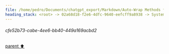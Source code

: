 ```yaml
---
file: /home/pedro/Documents/chatgpt_export/Markdown/Auto-Wrap Methods for Objects.md
heading_stack: <root> -> 02a68d18-f2e6-4dfc-9640-eefcff9a8938 -> System -> 16f71094-696f-4659-a5b7-a5ea706f6ddd -> System -> aaa26859-01d8-49bd-b879-7d8ec5f19da1 -> User -> Test code -> 9bb4a2f9-42fa-443c-a853-8b9f8dd57093 -> Assistant -> cf56d503-b701-49ba-82b9-461dc9391d56 -> Assistant -> 6d3fd887-71c7-4832-b5c8-1333d0b0e8a3 -> Tool -> 20b096ce-9aa9-43c1-ba53-8914ac441b58 -> Assistant -> aaa2100b-fcee-40e7-af71-e70792d1842f -> User -> b74f810d-35a5-47ab-917b-46dc82187704 -> Assistant -> aaa237c2-2866-4cc3-899c-e5f234a1f6a9 -> User -> f92e9c26-e277-4e9f-a025-884a088cdc33 -> Assistant -> c615416b-a79d-4533-bd2b-e9ad9424ba6c -> Tool -> 3f2af9d9-9640-4bc9-958d-e36775e757de -> Assistant -> aaa23d76-3bec-4c75-8784-cc08a03ede87 -> User -> dd7d1e26-cb29-4f54-923f-d497379994bd -> Assistant -> fcfbba2e-5113-4ae8-8c7b-945b47024214 -> Tool -> 286a7f0b-ac12-4997-8ea5-1b0458a1d7ba -> Assistant -> 9385ecdf-04c7-4044-99d5-4410950a5702 -> Tool -> ad16e9e9-8519-4c80-ad6b-276bca364565 -> Assistant -> aaa2f71e-009e-4d19-ac51-36880c7c6205 -> User -> 657382ce-18ef-4f44-b0e2-ffd205328006 -> Assistant -> e2430fff-3984-4282-b926-e9d7d1d3e213 -> Tool -> a7abed2e-74a2-4e83-a290-aab0c522a4c2 -> Assistant -> aaa22b3f-8da3-4911-8112-6f3f0d661e4c -> User -> c367185d-d7de-4c61-8922-fa8648add0bd -> Assistant -> eb876bec-533e-41bd-92f8-e5c8495a1c79 -> Tool -> 8191b830-1496-4302-b1f3-a61bf5f47dbf -> Assistant -> c29cc4b6-8792-4e84-aa80-624d88af11cc -> Tool -> 24577186-19c9-40b7-87eb-21a04a9c4120 -> Assistant -> fe1a9e24-370a-4b92-813d-23c615148f9e -> Assistant -> aaa2c6ec-ac89-493e-a43a-d138c5be30cf -> User -> f90db71d-c8a4-4195-8a0e-82454bb6430b -> Assistant -> c21a5fca-67e2-488a-9c3c-398c3218ef74 -> Tool -> 05d171ec-497f-4767-ad4f-fc6f67549378 -> Assistant -> 20bdc66e-2232-45c4-95c9-d0ce5aadfbb5 -> Assistant -> 77e1e328-8f67-4140-a920-9c305684d1f9 -> Tool -> 0b43991a-e7b0-4fef-bf35-e836c8b475ea -> Assistant -> bbbbb6ce-28d5-423e-9723-0b4d744f6d19 -> Assistant -> f644b598-d677-422b-bd22-b75b5488f926 -> Tool -> d14089c9-f2dd-418c-849a-0eddd897a2fb -> Assistant -> 48bbdfe5-673c-4b0c-a488-1e92ea7da0e0 -> Assistant -> 2aeb60a1-69b0-49a8-9645-3767629bf84a -> Tool -> def8931c-5ca9-40a5-90c6-097816dd7e7b -> Assistant -> 002bca4a-0bf3-485a-b631-cb8e09319e76 -> Assistant -> 4eca7eab-3b68-421b-b5f3-504512d8098e -> Tool -> 935199f6-8a20-4361-bc27-514563ca0061 -> Assistant -> aaa2ab53-e299-4719-aaa3-583829a3c946 -> User -> d3cbf69d-624d-4da8-b62c-6911066bdac4 -> Assistant -> aaa2816c-89d0-4c95-886e-1d5fb0c69ebb -> User -> 9b7834a4-2221-45ef-be52-88b96c208d53 -> Assistant -> aaa27074-348c-4279-8013-ddb17ea984d1 -> User -> b9b81320-caa0-4d62-814a-1e621f3e47c2 -> Assistant -> aaa2b0ea-1d02-4926-a03a-9607dd695069 -> User -> c500c561-1b54-4340-bb58-a705fc0630e7 -> Assistant -> e662e69c-f0d1-403d-b040-9275fe7555fe -> Tool -> 33aa2f4d-59cb-4114-a03d-5dcc4c728ad4 -> Assistant -> aaa2d43b-0751-4cc3-9c9e-6ffd5a998e20 -> User -> b60510f6-94a2-46fe-bf91-6bca34be020d -> Assistant -> b9329630-bdc1-4b33-8e85-b87125ce5960 -> Tool -> 8ef375d8-ba4b-488d-82a9-739b87809df3 -> Assistant -> aaa2c79d-a726-4c51-9021-7de1c73e9d01 -> User -> 84417501-d85f-4636-abd3-4bfb19feb7fa -> Assistant -> cfa90a9e-86b8-4826-945f-86c7c5f420a2 -> Tool -> 712ccd9a-e495-4497-916b-6b40992cea13 -> Assistant -> aaa24df5-8003-466b-ac36-038ce72b8a5f -> User -> 3c8bd8d2-7da6-4290-a44a-0e1bb6927162 -> Assistant -> 58e31335-102e-4635-aa5e-9e1ba40327be -> Tool -> 6411a56f-c701-4a2a-a946-9cd5139a7286 -> Assistant -> aaa24678-57f0-4284-982e-93c063e22bf3 -> User -> 31216709-2175-4607-8415-b4ad48ddc4d5 -> Assistant -> e7960a3e-0296-4332-9f34-f8aa23301a3a -> Tool -> 8ceb427c-3051-4676-96e6-ba389c3d1b19 -> Assistant -> aaa2edc1-ed37-4e72-921e-e0769bed320b -> User -> 4131f2f1-09da-4834-9353-a3f2c6e54f77 -> Assistant -> f52cc4a4-6267-457b-8b75-d2fe7b432959 -> Tool -> 3c6df6b7-71aa-49d8-9c38-e386e7452561 -> Assistant -> 299149d3-c775-4eab-a91d-d14d7ecc4e39 -> Tool -> e8bf19cf-9a7a-43a9-adb2-3cc24b7722a9 -> Assistant -> aaa29d15-708f-4beb-a37f-4afb9fe71425 -> User -> a40e4fb5-347b-453a-bd53-d7566cce327e -> Assistant -> 28b70cc7-5164-4729-8191-5b3a359e08c7 -> Tool -> 90bd719d-f5e9-470c-896d-a9c6728511a2 -> Assistant -> aaa2c6f5-c7da-4821-b6a6-b81b49044a9c -> User -> 1501a714-062e-4019-94dc-377cca17bd78 -> Assistant -> aaa2dce2-1efa-4f58-80cc-9a194544952d -> User -> 3c149460-0411-4c1f-a499-50b5b9aa932a -> Assistant -> 2d5b9615-81b6-4dbf-97b4-af7662be5b63 -> Tool -> 755d511b-40d4-472b-be75-ffdee0c15f9f -> Assistant -> aaa2b27b-37e2-4cf4-8b57-0d4b594bf632 -> User -> 0d78303e-2170-48d5-a673-e26382bd4738 -> Assistant -> 2f0dc24e-2ae4-47b3-84b3-35547e8e429c -> Tool -> 0d85a72f-1169-4223-9d30-38277bfbc69b -> Assistant -> 45103cc9-3818-4c14-a5ab-21c32fd445c7 -> Assistant -> 54d0be3f-14d7-4bfc-845e-de46b425165e -> Tool -> 15d30ade-fba4-4c60-a565-e3d6cb8c0855 -> Assistant -> aaa2db71-0974-4d8d-8b9a-d208740c830c -> User -> 59439487-e39f-458e-a52b-09c69b140008 -> Assistant -> 32e27245-f783-42e2-a919-df375214b6bb -> Tool -> 05f585d8-fc6f-454e-8c79-66dd1b3fc419 -> Assistant -> 96709c5c-744a-4164-af1c-81ee3854d9cd -> Assistant -> 5d3592e6-a513-4bf5-92e1-74a260086c4a -> Tool -> c1b8825f-31b5-4de7-9ff6-8db8bfdaf0dc -> Assistant -> d7014132-584b-4284-8e0b-4738cefa657f -> Assistant -> 0c3e71ac-efbe-43e8-8570-69126118b750 -> Tool -> 244f4477-857c-4ff6-be92-f03ba98511e4 -> Assistant -> 13fea90d-d4de-446c-96ea-565a7a30fd2e -> Assistant -> 8f18c263-d358-4cca-a9f6-204fb0d45dad -> Tool -> 535274a2-ab06-4a9b-a775-b0a64fd7b0b1 -> Assistant -> 8bbab1d3-ba9a-46c6-9eaf-d0809436f991 -> Assistant -> aaa265f4-b61b-4ca1-84a2-f1fa2fe1511a -> User -> 9e99fe1c-2250-4071-94ee-e4078d190924 -> Assistant -> cfe52b73-cabe-4ee6-bb40-449a169acbd2
---
```

###### cfe52b73-cabe-4ee6-bb40-449a169acbd2
[parent ⬆️](#9e99fe1c-2250-4071-94ee-e4078d190924)
